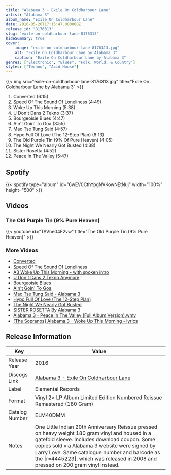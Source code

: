 ```yaml
---
title: "Alabama 3 - Exile On Coldharbour Lane"
artist: "Alabama 3"
album_name: "Exile On Coldharbour Lane"
date: 2016-05-20T17:15:47.000000Z
release_id: "8176313"
slug: "exile-on-coldharbour-lane-8176313"
hideSummary: true
cover:
    image: "exile-on-coldharbour-lane-8176313.jpg"
    alt: "Exile On Coldharbour Lane by Alabama 3"
    caption: "Exile On Coldharbour Lane by Alabama 3"
genres: ["Electronic", "Blues", "Folk, World, & Country"]
styles: ["Techno", "Acid House"]
---
```


{{< img src="exile-on-coldharbour-lane-8176313.jpg" title="Exile On Coldharbour Lane by Alabama 3" >}}

<!-- section break -->

1. Converted (6:15)
2. Speed Of The Sound Of Loneliness (4:49)
3. Woke Up This Morning (5:38)
4. U Don't Dans 2 Tekno (3:37)
5. Bourgeoisie Blues (4:47)
6. Ain't Goin' To Goa (3:55)
7. Mao Tse Tung Said (4:57)
8. Hypo Full Of Love (The 12-Step Plan) (6:13)
9. The Old Purple Tin (9% Of Pure Heaven) (4:05)
10. The Night We Nearly Got Busted (4:38)
11. Sister Rosetta (4:52)
12. Peace In The Valley (5:47)

<!-- section break -->


## Spotify
{{< spotify type="album" id="6wEV0CthYpgNVKowNEtNuj" width="100%" height="500" >}}



## Videos
### The Old Purple Tin (9% Pure Heaven)
{{< youtube id="TAVhe04F2vw" title="The Old Purple Tin (9% Pure Heaven)" >}}<br>

### More Videos

- [Converted](https://www.youtube.com/watch?v=Yx1liOUrOuM)
- [Speed Of The Sound Of Loneliness](https://www.youtube.com/watch?v=kLfN4G3MFAY)
- [A3 Woke Up This Morning - with spoken intro](https://www.youtube.com/watch?v=ZbSxVNJqqP4)
- [U Don't Dans 2 Tekno Anymore](https://www.youtube.com/watch?v=c1_Qz7ILpH0)
- [Bourgeoisie Blues](https://www.youtube.com/watch?v=yRiyit9Cfo4)
- [Ain't Goin' To Goa](https://www.youtube.com/watch?v=4PxgcaP3Tdc)
- [Mao Tse Tung Said - Alabama 3](https://www.youtube.com/watch?v=MWBjwgxEawo)
- [Hypo Full Of Love (The 12-Step Plan)](https://www.youtube.com/watch?v=LDQGqHlHHGM)
- [The Night We Nearly Got Busted](https://www.youtube.com/watch?v=iKyiHSGWPc0)
- [SISTER ROSETTA By Alabama 3](https://www.youtube.com/watch?v=Qqh_685QJQ8)
- [Alabama 3 - Peace In The Valley (Full Album Version).wmv](https://www.youtube.com/watch?v=5l8CTAZCv7w)
- [[The Sopranos] Alabama 3 - Woke Up This Morning - lyrics](https://www.youtube.com/watch?v=nW3LikcBL68)


## Release Information
|  Key           | Value                                                |
| ---------------| ---------------------------------------------------- |
| Release Year   | 2016                                   |
| Discogs Link   | [Alabama 3 - Exile On Coldharbour Lane](https://www.discogs.com/release/8176313-Alabama-3-Exile-On-Coldharbour-Lane) |
| Label          | Elemental Records |
| Format         | Vinyl 2× LP Album Limited Edition Numbered Reissue Remastered (180 Gram) |
| Catalog Number | ELM40DMM |
| Notes | One Little Indian 20th Anniversary Reissue pressed on heavy weight 180 gram vinyl and housed in a gatefold sleeve. Includes download coupon. Some copies sold via Alabama 3 website were signed by Larry Love. Same catalogue number and barcode as the [r=4445223], which was released in 2008 and pressed on 200 gram vinyl instead. |